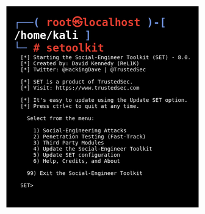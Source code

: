 <div style="background-color:black; padding:20px; font-family:monospace;">
  <h1 style="margin:0;">
    <span style="color:#6D8FD9;">┌──(</span>
    <span style="color:#E33E30;">root㉿localhost</span>
    <span style="color:#6D8FD9;">)-[</span>
    <span style="color:white;">/home/kali</span>
    <span style="color:#6D8FD9;">]</span>
  </h1>
  <h1 style="margin:0;">
    <span style="color:#6D8FD9;">└─</span>
    <span style="color:#E33E30;"># setoolkit</span>
  </h1>

  <pre style="font-size:1em; color:white; margin-top:0;">
  [*] Starting the Social-Engineer Toolkit (SET) - 8.0.3
  [*] Created by: David Kennedy (ReL1K)
  [*] Twitter: @HackingDave | @TrustedSec

  [*] SET is a product of TrustedSec.
  [*] Visit: https://www.trustedsec.com

  [*] It's easy to update using the Update SET option.
  [*] Press ctrl+c to quit at any time.

    Select from the menu:

      1) Social-Engineering Attacks
      2) Penetration Testing (Fast-Track)
      3) Third Party Modules
      4) Update the Social-Engineer Toolkit
      5) Update SET configuration
      6) Help, Credits, and About

    99) Exit the Social-Engineer Toolkit

  SET>
  </pre>
</div>
